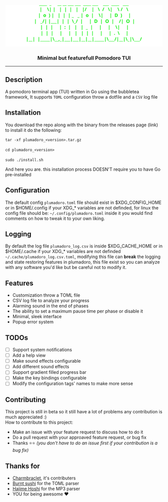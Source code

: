 <p align="center">
  <img src="https://github.com/muabdalaleam/Plumadoro/blob/main/imgs/logo.svg?raw=true" alt="Plumadoro"/>
</p>

<h3 align="center">Minimal but featurefull Pomodoro TUI</h3>

---

## Description
A pomodoro terminal app (TUI) written in Go using the bubbletea framework, It supports `TOML` 
configuration throw a dotfile and a `CSV` log file

## Installation
You download the repo along with the binary from the releases page (link) to install it do the following:<br>
```
tar -xf plumadoro_<version>.tar.gz

cd plumadoro_<version>

sudo ./install.sh
```

And here you are. this installation process DOESN'T require you to have Go pre-installed

## Configuration
The default config `plumadoro.toml` file should exist in $XDG_CONFIG_HOME or in $HOME/.config if 
your XDG_* variables are not definded, for linux the config file should be: `~/.config/plumadoro.toml`
inside it you would find comments on how to tweak it to your own liking.

## Logging
By default the log file `plumadoro_log.csv` is inside $XDG_CACHE_HOME or in $HOME/.cache if your
XDG_* variables are not definded `~/.cache/plumadoro_log.csv.toml`, modifying this file can **break**
the logging and state restoring features in plumadoro, this file exist so you can analyze with any
software you'd like but be careful not to modify it.

## Features
- Customization throw a TOML file
- CSV log file to analyze your progress
- Alarming sound in the end of phases
- The ability to set a maximum pause time per phase or disable it
- Minimal, sleek interface
- Popup error system

## TODOs
- [ ] Support system notifications
- [ ] Add a help view
- [ ] Make sound effects configurable
- [ ] Add different sound effects
- [ ] Support gradient filled progress bar
- [ ] Make the key bindings configurable
- [ ] Modify the configuration tags' names to make more sense

## Contributing
This project is still in beta so it still have a lot of problems any contribution is much appreciated :)<br>
How to contribute to this project:
- Make an issue with your feature request to discuss how to do it
- Do a pull request with your approaved feature request, or bug fix 
- Thanks ⭐⭐
*(you don't have to do an issue first if your contribution is a bug fix)*

## Thanks for
- [Charmbraclet](https://github.com/charmbracelet), it's contributers
- [Burnt sushi](https://github.com/BurntSushi/toml) for the TOML parser
- [Hajime Hoshi](https://github.com/hajimehoshi) for the MP3 parser
- YOU for being awesome ❤️
